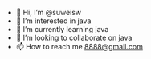 - 👋 Hi, I’m @suweisw
- 👀 I’m interested in java
- 🌱 I’m currently learning java
- 💞️ I’m looking to collaborate on java
- 📫 How to reach me 8888@gmail.com 

<!---
suweisw/suweisw is a ✨ special ✨ repository because its `README.md` (this file) appears on your GitHub profile.
You can click the Preview link to take a look at your changes.
--->
